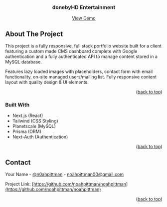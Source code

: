 <br />
<div align="center">

  <h3 align="center">donebyHD Entertainment</h3>

  <p align="center">
    <a href="https://hd-next13.vercel.app/">View Demo</a>
</div>



<!-- ABOUT THE PROJECT -->
## About The Project

This project is a fully responsive, full stack portfolio website built for a client featuring a custom made CMS dashboard complete with Google authentication and a fully authenticated API to manage content stored in a MySQL database.

Features lazy loaded images with placeholders, contact form with email functionality, on-site managed users/mailing list. Fully responsive content layout with quality design & UI elements.

<p align="right">(<a href="#readme-top">back to top</a>)</p>



### Built With

* Next.js (React)
* Tailwind (CSS Styling)
* Planetscale (MySQL)
* Prisma (ORM)
* Next-Auth (Authentication)


<p align="right">(<a href="#readme-top">back to top</a>)</p>


<!-- CONTACT -->
## Contact

Your Name - [@n0ahpittman](https://twitter.com/n0ahpittman) - noahpittman00@gmail.com

Project Link: [https://github.com/noahpittman/noahpittman](https://github.com/noahpittman/noahpittman)

<p align="right">(<a href="#readme-top">back to top</a>)</p>






